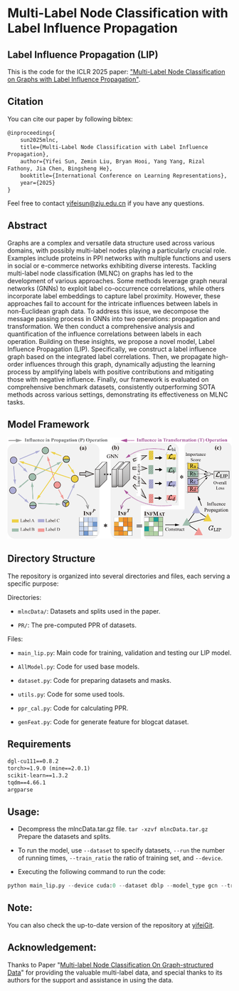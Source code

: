 # Multi-Label Node Classification with Label Influence Propagation

## Label Influence Propagation (LIP)
This is the code for the ICLR 2025 paper: ["Multi-Label Node Classification on Graphs with Label Influence Propagation"](https://openreview.net/forum?id=3X3LuwzZrl&referrer=%5BAuthor%20Console%5D(%2Fgroup%3Fid%3DICLR.cc%2F2025%2FConference%2FAuthors%23your-submissions)).

## Citation
You can cite our paper by following bibtex:
```
@inproceedings{
    sun2025mlnc,
    title={Multi-Label Node Classification with Label Influence Propagation},
    author={Yifei Sun, Zemin Liu, Bryan Hooi, Yang Yang, Rizal Fathony, Jia Chen, Bingsheng He},
    booktitle={International Conference on Learning Representations},
    year={2025}
}
```

Feel free to contact [yifeisun@zju.edu.cn](mailto:yifeisun@zju.edu.cn) if you have any questions.


## Abstract
Graphs are a complex and versatile data structure used across various domains, with possibly multi-label nodes playing a particularly crucial role. Examples include proteins in PPI networks with multiple functions and users in social or e-commerce networks exhibiting diverse interests. Tackling multi-label node classification (MLNC) on graphs has led to the development of various approaches. Some methods leverage graph neural networks (GNNs) to exploit label co-occurrence correlations, while others incorporate label embeddings to capture label proximity. However, these approaches fail to account for the intricate influences between labels in non-Euclidean graph data.
To address this issue, we decompose the message passing process in GNNs into two operations: propagation and transformation. We then conduct a comprehensive analysis and quantification of the influence correlations between labels in each operation. 
Building on these insights, we propose a novel model, Label Influence Propagation (LIP). Specifically, we construct a label influence graph based on the integrated label correlations. Then, we propagate high-order influences through this graph, dynamically adjusting the learning process by amplifying labels with positive contributions and mitigating those with negative influence. 
Finally, our framework is evaluated on comprehensive benchmark datasets, consistently outperforming SOTA methods across various settings, demonstrating its effectiveness on MLNC tasks.

## Model Framework
<p align="center"><img src="Figs/LIP_iclr_1.pdf" alt="logo" width="800px" /></p>


## Directory Structure
The repository is organized into several directories and files, each serving a specific purpose:

Directories:
* ```mlncData/```: Datasets and splits used in the paper. 

* ```PR/```: The pre-computed PPR of datasets.

Files:
* ```main_lip.py```: Main code for training, validation and testing our LIP model.

* ```AllModel.py```: Code for used base models.

* ```dataset.py```: Code for preparing datasets and masks.

* ```utils.py```: Code for some used tools.

* ```ppr_cal.py```: Code for calculating PPR.

* ```genFeat.py```: Code for generate feature for blogcat dataset.

## Requirements
```
dgl-cu111==0.8.2
torch>=1.9.0 (mine==2.0.1)
scikit-learn==1.3.2
tqdm==4.66.1
argparse
```

## Usage:
- Decompress the mlncData.tar.gz file. `tar -xzvf mlncData.tar.gz` Prepare the datasets and splits.

<!-- - Hyper-parameter settings are put into the `configs/` folder. -->

- To run the model, use `--dataset` to specify datasets, `--run` the number of running times, `--train_ratio` the ratio of training set, and `--device`. 

- Executing the following command to run the code:     
```python
python main_lip.py --device cuda:0 --dataset dblp --model_type gcn --train_ratio 0.6 --test_ratio 0.2 --learnCoef "our" 
```

## Note:
You can also check the up-to-date version of the repository at [yifeiGit](https://github.com/Sunefei/LIP_MLNC).

## Acknowledgement:
Thanks to Paper "[Multi-label Node Classification On Graph-structured Data](https://github.com/Tianqi-py/MLGNC)" for providing the valuable multi-label data, and special thanks to its authors for the support and assistance in using the data.

